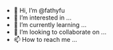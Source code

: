 - 👋 Hi, I’m @fathyfu
- 👀 I’m interested in ...
- 🌱 I’m currently learning ...
- 💞️ I’m looking to collaborate on ...
- 📫 How to reach me ...

<!---
fathyfu/fathyfu is a ✨ special ✨ repository because its `README.md` (this file) appears on your GitHub profile.
You can click the Preview link to take a look at your changes.
--->
